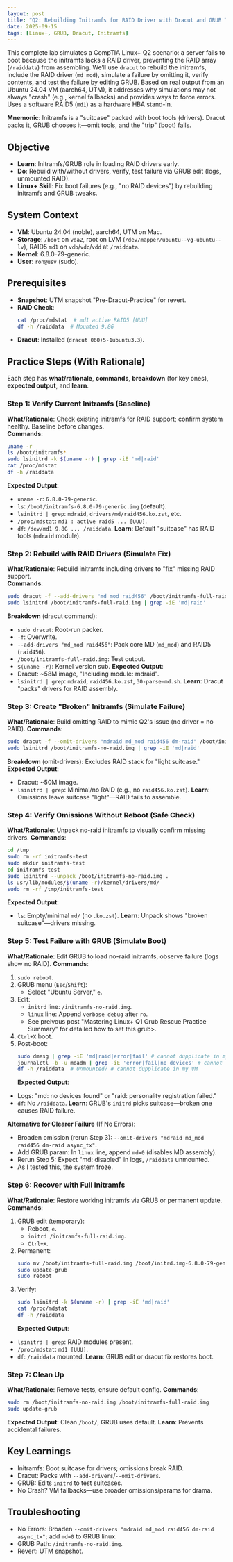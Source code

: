 ```yaml
---
layout: post
title: "Q2: Rebuilding Initramfs for RAID Driver with Dracut and GRUB Testing"
date: 2025-09-15
tags: [Linux+, GRUB, Dracut, Initramfs]
---
```


This complete lab simulates a CompTIA Linux+ Q2 scenario: a server fails to boot because the initramfs lacks a RAID driver, preventing the RAID array (`/raiddata`) from assembling. We’ll use `dracut` to rebuild the initramfs, include the RAID driver (`md_mod`), simulate a failure by omitting it, verify contents, and test the failure by editing GRUB. Based on real output from an Ubuntu 24.04 VM (aarch64, UTM), it addresses why simulations may not always "crash" (e.g., kernel fallbacks) and provides ways to force errors. Uses a software RAID5 (`md1`) as a hardware HBA stand-in.

**Mnemonic**: Initramfs is a "suitcase" packed with boot tools (drivers). Dracut packs it, GRUB chooses it—omit tools, and the "trip" (boot) fails.

## Objective

- **Learn**: Initramfs/GRUB role in loading RAID drivers early.
- **Do**: Rebuild with/without drivers, verify, test failure via GRUB edit (logs, unmounted RAID).
- **Linux+ Skill**: Fix boot failures (e.g., "no RAID devices") by rebuilding initramfs and GRUB tweaks.

## System Context

- **VM**: Ubuntu 24.04 (noble), aarch64, UTM on Mac.
- **Storage**: `/boot` on `vda2`, root on LVM (`/dev/mapper/ubuntu--vg-ubuntu--lv`), RAID5 `md1` on `vdb`/`vdc`/`vdd` at `/raiddata`.
- **Kernel**: 6.8.0-79-generic.
- **User**: `ron@usv` (sudo).

## Prerequisites

- **Snapshot**: UTM snapshot "Pre-Dracut-Practice" for revert.
- **RAID Check**:
  ```bash
  cat /proc/mdstat  # md1 active RAID5 [UUU]
  df -h /raiddata  # Mounted 9.8G
  ```
- **Dracut**: Installed (`dracut 060+5-1ubuntu3.3`).

## Practice Steps (With Rationale)

Each step has **what/rationale**, **commands**, **breakdown** (for key ones), **expected output**, and **learn**.

### Step 1: Verify Current Initramfs (Baseline)

**What/Rationale**: Check existing initramfs for RAID support; confirm system healthy. Baseline before changes.  
**Commands**:

```bash
uname -r
ls /boot/initramfs*
sudo lsinitrd -k $(uname -r) | grep -iE 'md|raid'
cat /proc/mdstat
df -h /raiddata
```

**Expected Output**:

- `uname -r`: `6.8.0-79-generic`.
- `ls`: `/boot/initramfs-6.8.0-79-generic.img` (default).
- `lsinitrd | grep`: `mdraid`, `drivers/md/raid456.ko.zst`, etc.
- `/proc/mdstat`: `md1 : active raid5 ... [UUU]`.
- `df`: `/dev/md1 9.8G ... /raiddata`.
  **Learn**: Default "suitcase" has RAID tools (`mdraid` module).

### Step 2: Rebuild with RAID Drivers (Simulate Fix)

**What/Rationale**: Rebuild initramfs including drivers to "fix" missing RAID support.  
**Commands**:

```bash
sudo dracut -f --add-drivers "md_mod raid456" /boot/initramfs-full-raid.img $(uname -r)
sudo lsinitrd /boot/initramfs-full-raid.img | grep -iE 'md|raid'
```

**Breakdown** (dracut command):

- `sudo dracut`: Root-run packer.
- `-f`: Overwrite.
- `--add-drivers "md_mod raid456"`: Pack core MD (`md_mod`) and RAID5 (`raid456`).
- `/boot/initramfs-full-raid.img`: Test output.
- `$(uname -r)`: Kernel version sub.
  **Expected Output**:
- Dracut: ~58M image, "Including module: mdraid".
- `lsinitrd | grep`: `mdraid`, `raid456.ko.zst`, `30-parse-md.sh`.
  **Learn**: Dracut "packs" drivers for RAID assembly.

### Step 3: Create "Broken" Initramfs (Simulate Failure)

**What/Rationale**: Build omitting RAID to mimic Q2's issue (no driver = no RAID).
**Commands**:

```bash
sudo dracut -f --omit-drivers "mdraid md_mod raid456 dm-raid" /boot/initramfs-no-raid.img $(uname -r)
sudo lsinitrd /boot/initramfs-no-raid.img | grep -iE 'md|raid'
```

**Breakdown** (omit-drivers): Excludes RAID stack for "light suitcase."
**Expected Output**:

- Dracut: ~50M image.
- `lsinitrd | grep`: Minimal/no RAID (e.g., no `raid456.ko.zst`).
  **Learn**: Omissions leave suitcase "light"—RAID fails to assemble.

### Step 4: Verify Omissions Without Reboot (Safe Check)

**What/Rationale**: Unpack no-raid initramfs to visually confirm missing drivers.
**Commands**:

```bash
cd /tmp
sudo rm -rf initramfs-test
sudo mkdir initramfs-test
cd initramfs-test
sudo lsinitrd --unpack /boot/initramfs-no-raid.img .
ls usr/lib/modules/$(uname -r)/kernel/drivers/md/
sudo rm -rf /tmp/initramfs-test
```

**Expected Output**:

- `ls`: Empty/minimal `md/` (no `.ko.zst`).
  **Learn**: Unpack shows "broken suitcase"—drivers missing.

### Step 5: Test Failure with GRUB (Simulate Boot)

**What/Rationale**: Edit GRUB to load no-raid initramfs, observe failure (logs show no RAID).
**Commands**:

1. `sudo reboot`.
2. GRUB menu (`Esc`/`Shift`):
   - Select "Ubuntu Server," `e`.
3. Edit:
   - `initrd` line: `/initramfs-no-raid.img`.
   - `linux` line: Append `verbose debug` after `ro`.
   - See preivous post "Mastering Linux+ Q1 Grub Rescue Practice Summary" for detailed how to set this grub>.
4. `Ctrl+X` boot.
5. Post-boot:
   ```bash
   sudo dmesg | grep -iE 'md|raid|error|fail' # cannot dupplicate in my VM
   journalctl -b -u mdadm | grep -iE 'error|fail|no devices' # cannot dupplicate in my VM
   df -h /raiddata  # Unmounted? # cannot dupplicate in my VM
   ```
   **Expected Output**:

- Logs: "md: no devices found" or "raid: personality registration failed."
- `df`: No `/raiddata`.
  **Learn**: GRUB's `initrd` picks suitcase—broken one causes RAID failure.

**Alternative for Clearer Failure** (If No Errors):

- Broaden omission (rerun Step 3): `--omit-drivers "mdraid md_mod raid456 dm-raid async_tx"`.
- Add GRUB param: In `linux` line, append `md=0` (disables MD assembly).
- Rerun Step 5: Expect "md: disabled" in logs, `/raiddata` unmounted.
- As I tested this, the system froze.

### Step 6: Recover with Full Initramfs

**What/Rationale**: Restore working initramfs via GRUB or permanent update.
**Commands**:

1. GRUB edit (temporary):
   - Reboot, `e`.
   - `initrd /initramfs-full-raid.img`.
   - `Ctrl+X`.
2. Permanent:
   ```bash
   sudo mv /boot/initramfs-full-raid.img /boot/initrd.img-6.8.0-79-generic
   sudo update-grub
   sudo reboot
   ```
3. Verify:
   ```bash
   sudo lsinitrd -k $(uname -r) | grep -iE 'md|raid'
   cat /proc/mdstat
   df -h /raiddata
   ```
   **Expected Output**:

- `lsinitrd | grep`: RAID modules present.
- `/proc/mdstat`: `md1 [UUU]`.
- `df`: `/raiddata` mounted.
  **Learn**: GRUB edit or dracut fix restores boot.

### Step 7: Clean Up

**What/Rationale**: Remove tests, ensure default config.
**Commands**:

```bash
sudo rm /boot/initramfs-no-raid.img /boot/initramfs-full-raid.img
sudo update-grub
```

**Expected Output**: Clean `/boot/`, GRUB uses default.
**Learn**: Prevents accidental failures.

## Key Learnings

- Initramfs: Boot suitcase for drivers; omissions break RAID.
- Dracut: Packs with `--add-drivers`/`--omit-drivers`.
- GRUB: Edits `initrd` to test suitcases.
- No Crash? VM fallbacks—use broader omissions/params for drama.

## Troubleshooting

- No Errors: Broaden `--omit-drivers "mdraid md_mod raid456 dm-raid async_tx"`; add `md=0` to GRUB linux.
- GRUB Path: `/initramfs-no-raid.img`.
- Revert: UTM snapshot.
